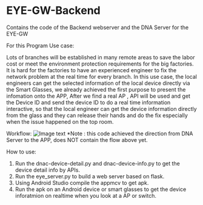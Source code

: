 # EYE-GW-Backend
Contains the code of the Backend webserver and the DNA Server for the EYE-GW

For this Program Use case:

Lots of branches will be established in many remote areas to save the labor cost or meet the environment protection requirements for the big factories. It is hard for the factories to have an experienced engineer to fix the network problem at the real time for every branch. 
In this use case, the local engineers can get the selected information of the local device directly via the Smart Glasses, we already achieved the first purpose to present the infomation onto the APP, After we find a real AP , API will be used and get the Device ID and send the device ID to do a real time information interactive, so that the local engineer can get the device information directly from the glass and they can release their hands and do the fix especially when the issue happened on the top room.

Workflow:
![Image text](https://github.com/EYE-GW/EYE-GW-Backend/blob/main/workflow%20of%20the%20solution.png)
*Note : this code achieved the direction from DNA Server to the APP, does NOT contain the flow above yet.

How to use:
1. Run the dnac-device-detail.py and dnac-device-info.py to get the device detail info by APIs.
2. Run the eye_server.py to build a web server based on flask.
3. Using Android Studio compile the appmcv to get apk.
4. Run the apk on an Android device or smart glasses to get the device inforatmion on realtime when you look at a AP or switch.





